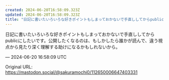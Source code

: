 ```yaml
---
created: 2024-06-20T16:58:09.323Z
updated: 2024-06-20T16:58:09.323Z
title: "日記に書いたいろいろな好きポイントもしまっておかないで手直ししてからpublic[...]"
---
```


<p>日記に書いたいろいろな好きポイントもしまっておかないで手直ししてからpublicにしたいです。公開したくなるのは、もしかしたら誰かが読んで、違う視点から見たり深く理解する助けになるかもしれないから。</p>

&mdash; 2024-06-20 16:58:09 UTC

Original URL: https://mastodon.social/@sakuramochi0/112650006647403331
